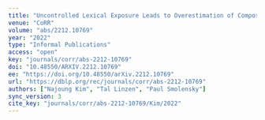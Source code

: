 ```yaml
---
title: "Uncontrolled Lexical Exposure Leads to Overestimation of Compositional Generalization in Pretrained Models."
venue: "CoRR"
volume: "abs/2212.10769"
year: "2022"
type: "Informal Publications"
access: "open"
key: "journals/corr/abs-2212-10769"
doi: "10.48550/ARXIV.2212.10769"
ee: "https://doi.org/10.48550/arXiv.2212.10769"
url: "https://dblp.org/rec/journals/corr/abs-2212-10769"
authors: ["Najoung Kim", "Tal Linzen", "Paul Smolensky"]
sync_version: 3
cite_key: "journals/corr/abs-2212-10769/Kim/2022"
---
```

